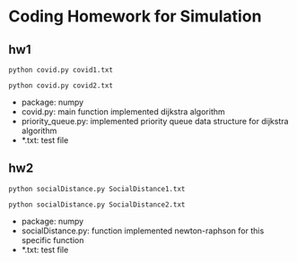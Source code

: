 # Coding Homework for Simulation
## hw1
```
python covid.py covid1.txt
```
```
python covid.py covid2.txt
```
- package: numpy
- covid.py: main function implemented dijkstra algorithm 
- priority_queue.py: implemented priority queue data structure for dijkstra algorithm
- *.txt: test file
## hw2
```
python socialDistance.py SocialDistance1.txt
```
```
python socialDistance.py SocialDistance2.txt
```
- package: numpy
- socialDistance.py: function implemented newton-raphson for this specific function 
- *.txt: test file
